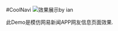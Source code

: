 #CoolNavi
<img src="https://coding.net/u/ianisme/p/CoolNavi/git/raw/master/Demo.gif"  alt="效果展示by ian" />
<p>此Demo是模仿网易新闻APP网友信息页面效果.</p>